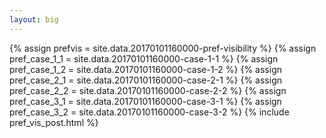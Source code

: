 ```yaml
---
layout: big
---
```

{% assign prefvis = site.data.20170101160000-pref-visibility %}
{% assign pref_case_1_1 = site.data.20170101160000-case-1-1 %}
{% assign pref_case_1_2 = site.data.20170101160000-case-1-2 %}
{% assign pref_case_2_1 = site.data.20170101160000-case-2-1 %}
{% assign pref_case_2_2 = site.data.20170101160000-case-2-2 %}
{% assign pref_case_3_1 = site.data.20170101160000-case-3-1 %}
{% assign pref_case_3_2 = site.data.20170101160000-case-3-2 %}
{% include pref_vis_post.html %}
